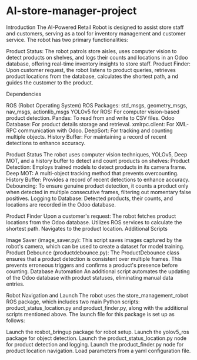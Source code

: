 # AI-store-manager-project
Introduction
The AI-Powered Retail Robot is designed to assist store staff and customers, 
serving as a tool for inventory management and customer service. 
The robot has two primary functionalities:

Product Status: The robot patrols store aisles, uses computer vision to detect products on shelves, 
and logs their counts and locations in an Odoo database, 
offering real-time inventory insights to store staff.
Product Finder: Upon customer request, the robot listens to product queries, 
retrieves product locations from the database, calculates the shortest path, a
nd guides the customer to the product.

Dependencies

ROS (Robot Operating System)
ROS Packages: std_msgs, geometry_msgs, nav_msgs, actionlib_msgs
YOLOv5 for ROS: For computer vision-based product detection.
Pandas: To read from and write to CSV files.
Odoo Database: For product details storage and retrieval.
xmlrpc.client: For XML-RPC communication with Odoo.
DeepSort: For tracking and counting multiple objects.
History Buffer: For maintaining a record of recent detections to enhance accuracy.

Product Status
The robot uses computer vision techniques, YOLOv5, Deep MOT, and 
a history buffer to detect and count products on shelves:
Product Detection: Employs trained models to detect products in its camera frame.
Deep MOT: A multi-object tracking method that prevents overcounting.
History Buffer: Provides a record of recent detections to enhance accuracy.
Debouncing: To ensure genuine product detection, it counts a product only when detected in multiple consecutive frames, 
filtering out momentary false positives.
Logging to Database: Detected products, their counts, and locations are recorded in the Odoo database.

Product Finder
Upon a customer's request:
The robot fetches product locations from the Odoo database.
Utilizes ROS services to calculate the shortest path.
Navigates to the product location.
Additional Scripts

Image Saver (image_saver.py): This script saves images captured by the robot's camera,
which can be used to create a dataset for model training.
Product Debounce (productdebounce.py): The ProductDebounce class ensures that a product detection is consistent over multiple frames. 
This prevents erroneous triggers and confirms a product's presence before counting.
Database Automation
An additional script automates the updating of the Odoo database with product statuses, eliminating manual data entries.

Robot Navigation and Launch
The robot uses the store_management_robot ROS package, which includes two main Python scripts: 
product_status_location.py and product_finder.py, along with the additional scripts mentioned above.
The launch file for this package is set up as follows:

Launch the rosbot_bringup package for robot setup.
Launch the yolov5_ros package for object detection.
Launch the product_status_location.py node for product detection and logging.
Launch the product_finder.py node for product location navigation.
Load parameters from a yaml configuration file.

